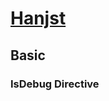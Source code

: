 # [Hanjst](/hanjst/index)
## Basic
### IsDebug Directive


<!--stackedit_data:
eyJoaXN0b3J5IjpbLTg0NzQ0NTEzXX0=
-->
